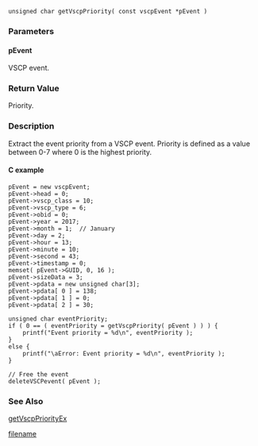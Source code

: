 

```clike
unsigned char getVscpPriority( const vscpEvent *pEvent )
```

### Parameters

#### pEvent
VSCP event.


### Return Value
Priority. 

### Description
Extract the event priority from a VSCP event. Priority is defined as a value between 0-7 where 0 is the highest priority. 

#### C example

```clike
pEvent = new vscpEvent;
pEvent->head = 0;
pEvent->vscp_class = 10;
pEvent->vscp_type = 6;
pEvent->obid = 0;
pEvent->year = 2017;
pEvent->month = 1;  // January
pEvent->day = 2;
pEvent->hour = 13;
pEvent->minute = 10;
pEvent->second = 43;
pEvent->timestamp = 0;
memset( pEvent->GUID, 0, 16 );
pEvent->sizeData = 3;
pEvent->pdata = new unsigned char[3];
pEvent->pdata[ 0 ] = 138;
pEvent->pdata[ 1 ] = 0;
pEvent->pdata[ 2 ] = 30;
 
unsigned char eventPriority;
if ( 0 == ( eventPriority = getVscpPriority( pEvent ) ) ) {
    printf("Event priority = %d\n", eventPriority );
}
else {
    printf("\aError: Event priority = %d\n", eventPriority );
}
 
// Free the event
deleteVSCPevent( pEvent );
```

### See Also
[getVscpPriorityEx](getvscppriorityex.md)



[filename](./bottom_copyright.md ':include')